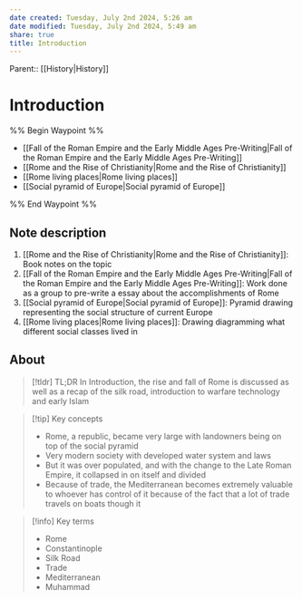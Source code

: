 ```yaml
---
date created: Tuesday, July 2nd 2024, 5:26 am
date modified: Tuesday, July 2nd 2024, 5:49 am
share: true
title: Introduction
---
```


Parent:: [[History|History]]

# Introduction

%% Begin Waypoint %%

- [[Fall of the Roman Empire and the Early Middle Ages Pre-Writing|Fall of the Roman Empire and the Early Middle Ages Pre-Writing]]
- [[Rome and the Rise of Christianity|Rome and the Rise of Christianity]]
- [[Rome living places|Rome living places]]
- [[Social pyramid of Europe|Social pyramid of Europe]]

%% End Waypoint %%

## Note description

1. [[Rome and the Rise of Christianity|Rome and the Rise of Christianity]]: Book notes on the topic
2. [[Fall of the Roman Empire and the Early Middle Ages Pre-Writing|Fall of the Roman Empire and the Early Middle Ages Pre-Writing]]: Work done as a group to pre-write a essay about the accomplishments of Rome
3. [[Social pyramid of Europe|Social pyramid of Europe]]: Pyramid drawing representing the social structure of current Europe
4. [[Rome living places|Rome living places]]: Drawing diagramming what different social classes lived in

## About

> [!tldr] TL;DR
> In Introduction, the rise and fall of Rome is discussed as well as a recap of the silk road, introduction to warfare technology and early Islam

> [!tip] Key concepts
>
> - Rome, a republic, became very large with landowners being on top of the social pyramid
> - Very modern society with developed water system and laws
> - But it was over populated, and with the change to the Late Roman Empire, it collapsed in on itself and divided
> - Because of trade, the Mediterranean becomes extremely valuable to whoever has control of it because of the fact that a lot of trade travels on boats though it

> [!info] Key terms
>
> - Rome
> - Constantinople
> - Silk Road
> - Trade
> - Mediterranean
> - Muhammad
